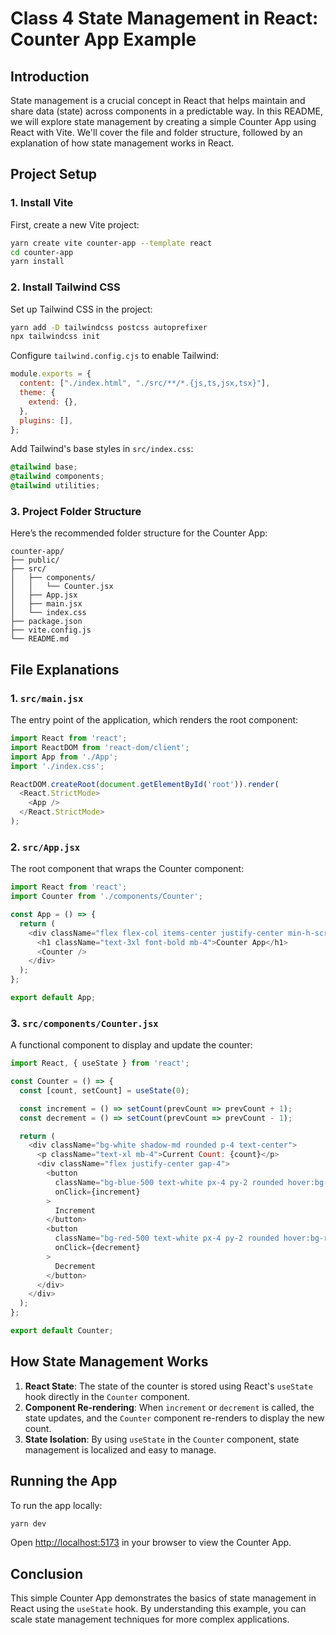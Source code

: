 # Class 4 State Management in React: Counter App Example

## Introduction
State management is a crucial concept in React that helps maintain and share data (state) across components in a predictable way. In this README, we will explore state management by creating a simple Counter App using React with Vite. We'll cover the file and folder structure, followed by an explanation of how state management works in React.

## Project Setup

### 1. Install Vite
First, create a new Vite project:
```bash
yarn create vite counter-app --template react
cd counter-app
yarn install
```

### 2. Install Tailwind CSS
Set up Tailwind CSS in the project:
```bash
yarn add -D tailwindcss postcss autoprefixer
npx tailwindcss init
```

Configure `tailwind.config.cjs` to enable Tailwind:
```javascript
module.exports = {
  content: ["./index.html", "./src/**/*.{js,ts,jsx,tsx}"],
  theme: {
    extend: {},
  },
  plugins: [],
};
```

Add Tailwind's base styles in `src/index.css`:
```css
@tailwind base;
@tailwind components;
@tailwind utilities;
```

### 3. Project Folder Structure
Here’s the recommended folder structure for the Counter App:

```
counter-app/
├── public/
├── src/
│   ├── components/
│   │   └── Counter.jsx
│   ├── App.jsx
│   ├── main.jsx
│   └── index.css
├── package.json
├── vite.config.js
└── README.md
```

## File Explanations

### 1. `src/main.jsx`
The entry point of the application, which renders the root component:
```javascript
import React from 'react';
import ReactDOM from 'react-dom/client';
import App from './App';
import './index.css';

ReactDOM.createRoot(document.getElementById('root')).render(
  <React.StrictMode>
    <App />
  </React.StrictMode>
);
```

### 2. `src/App.jsx`
The root component that wraps the Counter component:
```javascript
import React from 'react';
import Counter from './components/Counter';

const App = () => {
  return (
    <div className="flex flex-col items-center justify-center min-h-screen bg-gray-100">
      <h1 className="text-3xl font-bold mb-4">Counter App</h1>
      <Counter />
    </div>
  );
};

export default App;
```

### 3. `src/components/Counter.jsx`
A functional component to display and update the counter:
```javascript
import React, { useState } from 'react';

const Counter = () => {
  const [count, setCount] = useState(0);

  const increment = () => setCount(prevCount => prevCount + 1);
  const decrement = () => setCount(prevCount => prevCount - 1);

  return (
    <div className="bg-white shadow-md rounded p-4 text-center">
      <p className="text-xl mb-4">Current Count: {count}</p>
      <div className="flex justify-center gap-4">
        <button 
          className="bg-blue-500 text-white px-4 py-2 rounded hover:bg-blue-600"
          onClick={increment}
        >
          Increment
        </button>
        <button 
          className="bg-red-500 text-white px-4 py-2 rounded hover:bg-red-600"
          onClick={decrement}
        >
          Decrement
        </button>
      </div>
    </div>
  );
};

export default Counter;
```

## How State Management Works
1. **React State**: The state of the counter is stored using React's `useState` hook directly in the `Counter` component.
2. **Component Re-rendering**: When `increment` or `decrement` is called, the state updates, and the `Counter` component re-renders to display the new count.
3. **State Isolation**: By using `useState` in the `Counter` component, state management is localized and easy to manage.

## Running the App
To run the app locally:
```bash
yarn dev
```
Open [http://localhost:5173](http://localhost:5173) in your browser to view the Counter App.

## Conclusion
This simple Counter App demonstrates the basics of state management in React using the `useState` hook. By understanding this example, you can scale state management techniques for more complex applications.

